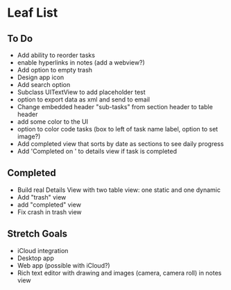 # Leaf List

## To Do

* Add ability to reorder tasks
* enable hyperlinks in notes (add a webview?)
* Add option to empty trash
* Design app icon
* Add search option
* Subclass UITextView to add placeholder test
* option to export data as xml and send to email
* Change embedded header "sub-tasks" from section header to table header
* add some color to the UI
* option to color code tasks (box to left of task name label, option to set image?)
* Add completed view that sorts by date as sections to see daily progress
* Add 'Completed on <DATE>' to details view if task is completed

## Completed

* Build real Details View with two table view: one static and one dynamic
* Add "trash" view
* add "completed" view
* Fix crash in trash view

## Stretch Goals

* iCloud integration
* Desktop app
* Web app (possible with iCloud?)
* Rich text editor with drawing and images (camera, camera roll) in notes view